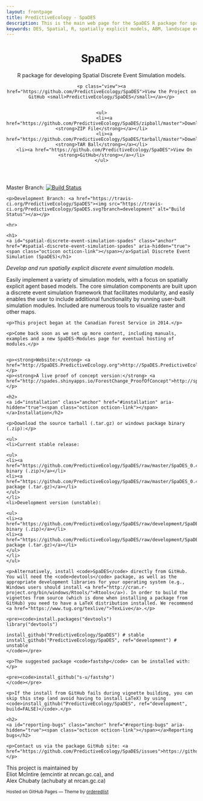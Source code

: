 ```yaml
---
layout: frontpage
title: PredictiveEcology - SpaDES
description: This is the main web page for the SpaDES R package for spatial discrete event simulation.
keywords: DES, Spatial, R, spatially explicit models, ABM, landscape ecology, forecasting, ecological forecasting
---
```


<head>
    <meta charset="utf-8">
    <meta http-equiv="X-UA-Compatible" content="chrome=1">
    <link rel="stylesheet" href="stylesheets/styles.css">
    <link rel="stylesheet" href="stylesheets/pygment_trac.css">
    <meta name="viewport" content="width=device-width, initial-scale=1, user-scalable=no">
    <!--[if lt IE 9]>
    <script src="//html5shiv.googlecode.com/svn/trunk/html5.js"></script>
    <![endif]-->
</head>

<body>
<div class="wrapper">
  <header>
    <h1>SpaDES</h1>
    <p>R package for developing Spatial Discrete Event Simulation models.</p>

    <p class="view"><a href="https://github.com/PredictiveEcology/SpaDES">View the Project on GitHub <small>PredictiveEcology/SpaDES</small></a></p>


    <ul>
      <li><a href="https://github.com/PredictiveEcology/SpaDES/zipball/master">Download <strong>ZIP File</strong></a></li>
      <li><a href="https://github.com/PredictiveEcology/SpaDES/tarball/master">Download <strong>TAR Ball</strong></a></li>
      <li><a href="https://github.com/PredictiveEcology/SpaDES">View On <strong>GitHub</strong></a></li>
    </ul>
  </header>
  
  <section>
    <p>Master Branch: <a href="https://travis-ci.org/PredictiveEcology/SpaDES"><img src="https://travis-ci.org/PredictiveEcology/SpaDES.svg?branch=master" alt="Build Status"></a></p>
    
    <p>Development Branch: <a href="https://travis-ci.org/PredictiveEcology/SpaDES"><img src="https://travis-ci.org/PredictiveEcology/SpaDES.svg?branch=development" alt="Build Status"></a></p>
    
    <hr>
    
    <h1>
    <a id="spatial-discrete-event-simulation-spades" class="anchor" href="#spatial-discrete-event-simulation-spades" aria-hidden="true"><span class="octicon octicon-link"></span></a>Spatial Discrete Event Simulation (SpaDES)</h1>
    
*Develop and run spatially explicit discrete event simulation models.*

Easily implement a variety of simulation models, with a focus on spatially explicit agent based models. The core simulation components are built upon a discrete event simulation framework that facilitates modularity, and easily enables the user to include additional functionality by running user-built simulation modules. Included are numerous tools to visualize raster and other maps.

    <p>This project began at the Canadian Forest Service in 2014.</p>
    
    <p>Come back soon as we set up more content, including manuals, examples and a new SpaDES-Modules page for eventual hosting of modules.</p>
    
    
    <p><strong>Website:</strong> <a href="http://SpaDES.PredictiveEcology.org">http://SpaDES.PredictiveEcology.org</a></p>
    <p><strong>A live proof of concept version:</strong> <a href="http://spades.shinyapps.io/ForestChange_ProofOfConcept">http://spades.shinyapps.io/ForestChange_ProofOfConcept</a></p>
    
    <h2>
    <a id="installation" class="anchor" href="#installation" aria-hidden="true"><span class="octicon octicon-link"></span></a>Installation</h2>
    
    <p>Download the source tarball (.tar.gz) or windows package binary (.zip):</p>
    
    <ul>
    <li>Current stable release:
    
    <ul>
    <li><a href="https://github.com/PredictiveEcology/SpaDES/raw/master/SpaDES_0.4.0.zip">Windows binary (.zip)</a></li>
    <li><a href="https://github.com/PredictiveEcology/SpaDES/raw/master/SpaDES_0.4.0.tar.gz">Source package (.tar.gz)</a></li>
    </ul>
    </li>
    <li>Development version (unstable):
    
    <ul>
    <li><a href="https://github.com/PredictiveEcology/SpaDES/raw/development/SpaDES_0.5.0.9000.zip">Windows binary (.zip)</a></li>
    <li><a href="https://github.com/PredictiveEcology/SpaDES/raw/development/SpaDES_0.5.0.9000.tar.gz">Source package (.tar.gz)</a></li>
    </ul>
    </li>
    </ul>
    
    <p>Alternatively, install <code>SpaDES</code> directly from GitHub. You will need the <code>devtools</code> package, as well as the appropriate development libraries for your operating system (e.g., Windows users should install <a href="http://cran.r-project.org/bin/windows/Rtools/">Rtools</a>). In order to build the vignettes from source (which is done when installing a package from GitHub) you need to have a LaTeX distribution installed. We recommend <a href="https://www.tug.org/texlive/">TexLive</a>.</p>
    
    <pre><code>install.packages("devtools")
    library("devtools")
    
    install_github("PredictiveEcology/SpaDES") # stable
    install_github("PredictiveEcology/SpaDES", ref="development") # unstable
    </code></pre>
    
    <p>The suggested package <code>fastshp</code> can be installed with:</p>
    
    <pre><code>install_github("s-u/fastshp")
    </code></pre>
    
    <p>If the install from GitHub fails during vignette building, you can skip this step (and avoid having to install LaTeX) by using <code>install_github("PredictiveEcology/SpaDES", ref="development", build=FALSE)</code>.</p>
    
    <h2>
    <a id="reporting-bugs" class="anchor" href="#reporting-bugs" aria-hidden="true"><span class="octicon octicon-link"></span></a>Reporting bugs</h2>
    
    <p>Contact us via the package GitHub site: <a href="https://github.com/PredictiveEcology/SpaDES/issues">https://github.com/PredictiveEcology/SpaDES/issues</a>.</p>
</section>
  
  <footer>
    <p>This project is maintained by
    <br>
  	Eliot McIntire (emcintir at nrcan.gc.ca), and
  	<br>
  	Alex Chubaty (achubaty at nrcan.gc.ca)</p>
    <p><small>Hosted on GitHub Pages &mdash; Theme by <a href="https://github.com/orderedlist">orderedlist</a></small></p>
  </footer>
</div>

<script src="javascripts/scale.fix.js"></script>

</body>
